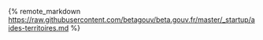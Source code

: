 {% remote_markdown https://raw.githubusercontent.com/betagouv/beta.gouv.fr/master/_startup/aides-territoires.md %}
